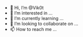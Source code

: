 - 👋 Hi, I’m @Vik0t
- 👀 I’m interested in ...
- 🌱 I’m currently learning ...
- 💞️ I’m looking to collaborate on ...
- 📫 How to reach me ...

<!---
Vik0t/Vik0t is a ✨ special ✨ repository because its `README.md` (this file) appears on your GitHub profile.
You can click the Preview link to take a look at your changes.
--->
